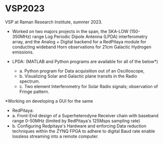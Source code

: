 # VSP2023

VSP at Raman Research Institute, summer 2023.

- Worked on two majors projects in the span, the SKA-LOW (150-350MHz) range Log Periodic Dipole Antenna (LPDA) interferometry array, and the Analog + Digital backend for a RedPitaya module for conducting wideband Horn observations for 21cm Galactic Hydrogen emissions.

- LPDA: (MATLAB and Python programs are available for all of the below*)
  - a. Python program for Data acquisition out of an Oscilloscope,
  -  b. Visualizing Solar and Galactic plane transits in the Radio spectrum.  
  -   c. Two element Interferometry for Solar Radio signals; observation of Fringe pattern. 

*Working on developing a GUI for the same

- RedPitaya:
- a. Front-End design of a Superheterodyne Receiver chain with baseband range 0-50MHz (limited by RedPitaya's 125Msps sampling rate)
- b. Configuring Redpitaya's Hardware and enforcing Data reduction techniques within the ZYNQ FPGA to adhere to digital Baud rate enable lossless streaming into           a remote computer.

